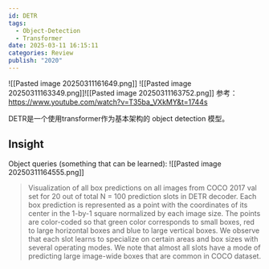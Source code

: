 ```yaml
---
id: DETR
tags:
  - Object-Detection
  - Transformer
date: 2025-03-11 16:15:11
categories: Review
publish: "2020"
---
```

![[Pasted image 20250311161649.png]]
![[Pasted image 20250311163349.png]]![[Pasted image 20250311163752.png]]
参考： https://www.youtube.com/watch?v=T35ba_VXkMY&t=1744s

DETR是一个使用transformer作为基本架构的 object detection 模型。

## Insight
Object queries (something that can be learned):
![[Pasted image 20250311164555.png]]
>Visualization of all box predictions on all images from COCO 2017 val set for 20 out of total N = 100 prediction slots in DETR decoder. Each box prediction is represented as a point with the coordinates of its center in the 1-by-1 square normalized by each image size. The points are color-coded so that green color corresponds to small boxes, red to large horizontal boxes and blue to large vertical boxes. We observe that each slot learns to specialize on certain areas and box sizes with several operating modes. We note that almost all slots have a mode of predicting large image-wide boxes that are common in COCO dataset.


